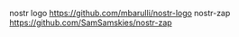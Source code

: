 nostr logo https://github.com/mbarulli/nostr-logo
nostr-zap https://github.com/SamSamskies/nostr-zap
